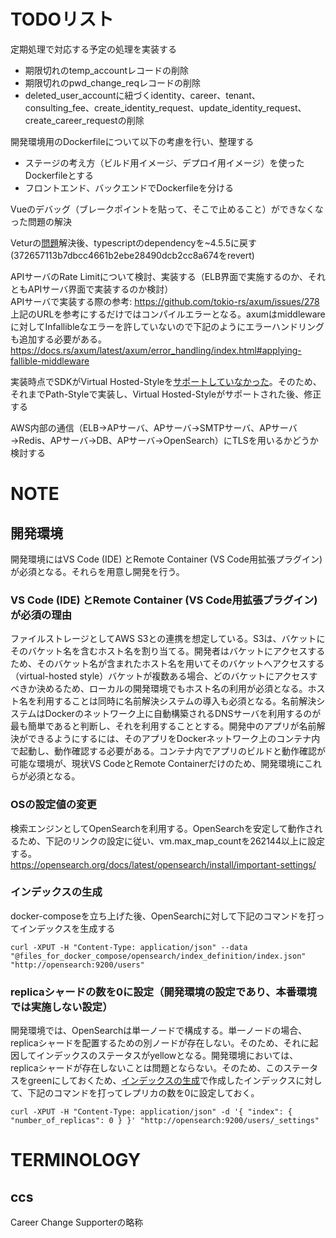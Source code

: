 # TODOリスト
定期処理で対応する予定の処理を実装する
- 期限切れのtemp_accountレコードの削除
- 期限切れのpwd_change_reqレコードの削除
- deleted_user_accountに紐づくidentity、career、tenant、consulting_fee、create_identity_request、update_identity_request、create_career_requestの削除

開発環境用のDockerfileについて以下の考慮を行い、整理する
- ステージの考え方（ビルド用イメージ、デプロイ用イメージ）を使ったDockerfileとする
- フロントエンド、バックエンドでDockerfileを分ける

Vueのデバッグ（ブレークポイントを貼って、そこで止めること）ができなくなった問題の解決

Veturの[問題](https://github.com/vuejs/vetur/issues/3323)解決後、typescriptのdependencyを~4.5.5に戻す (372657113b7dbcc4661b2ebe28490dcb2cc8a674をrevert)

APIサーバのRate Limitについて検討、実装する（ELB界面で実施するのか、それともAPIサーバ界面で実装するのか検討）<br>
APIサーバで実装する際の参考: https://github.com/tokio-rs/axum/issues/278<br>
上記のURLを参考にするだけではコンパイルエラーとなる。axumはmiddlewareに対してInfallibleなエラーを許していないので下記のようにエラーハンドリングも追加する必要がある。<br>
https://docs.rs/axum/latest/axum/error_handling/index.html#applying-fallible-middleware

実装時点でSDKがVirtual Hosted-Styleを[サポートしていなかった](https://github.com/awslabs/aws-sdk-rust/discussions/485)。そのため、それまでPath-Styleで実装し、Virtual Hosted-Styleがサポートされた後、修正する

AWS内部の通信（ELB→APサーバ、APサーバ→SMTPサーバ、APサーバ→Redis、APサーバ→DB、APサーバ→OpenSearch）にTLSを用いるかどうか検討する

# NOTE
## 開発環境
開発環境にはVS Code (IDE) とRemote Container (VS Code用拡張プラグイン) が必須となる。それらを用意し開発を行う。
### VS Code (IDE) とRemote Container (VS Code用拡張プラグイン) が必須の理由
ファイルストレージとしてAWS S3との連携を想定している。S3は、バケットにそのバケット名を含むホスト名を割り当てる。開発者はバケットにアクセスするため、そのバケット名が含まれたホスト名を用いてそのバケットへアクセスする（virtual-hosted style）バケットが複数ある場合、どのバケットにアクセスすべきか決めるため、ローカルの開発環境でもホスト名の利用が必須となる。ホスト名を利用することは同時に名前解決システムの導入も必須となる。名前解決システムはDockerのネットワーク上に自動構築されるDNSサーバを利用するのが最も簡単であると判断し、それを利用することとする。開発中のアプリが名前解決ができるようにするには、そのアプリをDockerネットワーク上のコンテナ内で起動し、動作確認する必要がある。コンテナ内でアプリのビルドと動作確認が可能な環境が、現状VS CodeとRemote Containerだけのため、開発環境にこれらが必須となる。

### OSの設定値の変更
検索エンジンとしてOpenSearchを利用する。OpenSearchを安定して動作されるため、下記のリンクの設定に従い、vm.max_map_countを262144以上に設定する。<br>
https://opensearch.org/docs/latest/opensearch/install/important-settings/

### インデックスの生成
docker-composeを立ち上げた後、OpenSearchに対して下記のコマンドを打ってインデックスを生成する
```
curl -XPUT -H "Content-Type: application/json" --data "@files_for_docker_compose/opensearch/index_definition/index.json" "http://opensearch:9200/users"
```

### replicaシャードの数を0に設定（開発環境の設定であり、本番環境では実施しない設定）
開発環境では、OpenSearchは単一ノードで構成する。単一ノードの場合、replicaシャードを配置するための別ノードが存在しない。そのため、それに起因してインデックスのステータスがyellowとなる。開発環境においては、replicaシャードが存在しないことは問題とならない。そのため、このステータスをgreenにしておくため、[インデックスの生成](#インデックスの生成)で作成したインデックスに対して、下記のコマンドを打ってレプリカの数を0に設定しておく。
```
curl -XPUT -H "Content-Type: application/json" -d '{ "index": { "number_of_replicas": 0 } }' "http://opensearch:9200/users/_settings"
```

# TERMINOLOGY
## ccs
Career Change Supporterの略称
